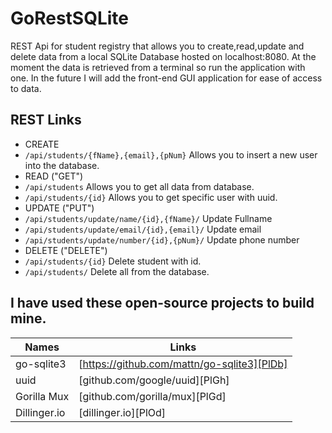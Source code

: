 # GoRestSQLite
REST Api for student registry that allows you to create,read,update and delete data from a local SQLite Database hosted on localhost:8080. At the moment the data is retrieved from a terminal so run the application with one. In the future I will add the front-end GUI application for ease of access to data.

## REST Links
- CREATE 
- ```/api/students/{fName},{email},{pNum}``` Allows you to insert a new user into the database.
- READ ("GET")
- ```/api/students``` Allows you to get all data from database.
- ```/api/students/{id}``` Allows you to get specific user with uuid.
- UPDATE ("PUT")
- ```/api/students/update/name/{id},{fName}/``` Update Fullname
- ```/api/students/update/email/{id},{email}/``` Update email
- ```/api/students/update/number/{id},{pNum}/``` Update phone number
- DELETE ("DELETE")
- ```/api/students/{id}``` Delete student with id.
- ```/api/students/``` Delete all from the database.

## I have used these open-source projects to build mine.
| Names | Links |
| ------ | ------ |
| go-sqlite3 | [https://github.com/mattn/go-sqlite3][PlDb] |
| uuid | [github.com/google/uuid][PlGh] |
| Gorilla Mux | [github.com/gorilla/mux][PlGd] |
| Dillinger.io | [dillinger.io][PlOd] |
